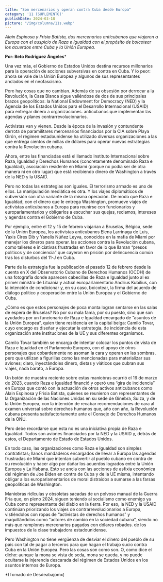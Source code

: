 ```yaml
---
title: "Son mercenarios y operan contra Cuba desde Europa"
category: '11 (SUPLEMENTO)'
publishDate: 2024-03-18
picture: "/img/columna/11s.webp"
---
```



_Alain Espinosa y Frisia Batista, dos mercenarios anticubanos que viajaron a Europa con el auspicio de Raza e Igualdad con el propósito de boicotear los acuerdos entre Cuba y la Unión Europea._

**Por: Beto Rodríguez Ángeles***


Una vez más, el Gobierno de Estados Unidos destina recursos millonarios para la operación de acciones subversivas en contra en Cuba. Y lo peor: ahora se vale de la Unión Europea y algunos de sus representantes anclados en el neofascismo.

 
Pero hay cosas que no cambian. Además de su obsesión por derrocar a la Revolución, la Casa Blanca sigue valiéndose de dos de sus principales brazos geopolíticos: la National Endowment for Democracy (NED) y la Agencia de los Estados Unidos para el Desarrollo Internacional (USAID) para entregar dinero a organizaciones. anticubanos que implementan las agendas y planes contrarrevolucionarios.

Activistas van y vienen. Desde la época de la invasión y contundente derrota de paramilitares mercenarios financiados por la CIA sobre Playa Girón, el régimen estadounidense ha utilizado diversas organizaciones a las que entrega cientos de millas de dólares para operar nuevas estrategias contra la Revolución cubana.

Ahora, entre las financiadas está el llamado Instituto Internacional sobre Raza, Igualdad y Derechos Humanos (concretamente denominado Raza e Igualdad), asociación residente en Miami (porque no podía ser de otra manera ni en otro lugar) que está recibiendo dinero de Washington a través de la NED y la USAID.

 

Pero no todas las estrategias son iguales. El terrorismo armado es uno de ellos. La manipulación mediática es otra. Y los viajes diplomáticos de subversión son otra variante de la misma operación. De modo que Raza e Igualdad, con el dinero que le entrega Washington, promueve viajes de activistas anticubanos a Europa para reunirse con funcionarios y europarlamentarios y obligarlos a escuchar sus quejas, reclamos, intereses y agendas contra el Gobierno de Cuba.

 

Por ejemplo, entre el 12 y 15 de febrero viajarían a Bruselas, Bélgica, sede de la Unión Europea, los activistas anticubanos Elena Larrinaga de Luis, Yaxis Cires Dib y Yanelis Núñez Leyva, conocidos en la mafia de Miami por manejar los dineros para operar. las acciones contra la Revolución cubana, como talleres e iniciativas frustradas en favor de lo que llaman “presos políticos y de conciencia” que cayeron en prisión por delincuencia común tras los disturbos del 11-J en Cuba.

 

Parte de la estrategia fue la publicación el pasado 12 de febrero desde la cuenta en X del Observatorio Cubano de Derechos Humanos (OCDH) de una fotografía donde aparecen cabecillas de Raza e Igualdad junto al ex primer ministro de Lituania y actual europarlamentario Andrius Kubilius, con la intención de condicionar y, en su caso, boicotear, la firma del acuerdo de diálogo político y cooperación entre la Unión Europea y el Gobierno de Cuba.

 

¿Cómo es que estos personajes de poca monta logran sentarse en las salas de espera de Bruselas? No por su mala fama, por su puesto, sino que son ayudados por un funcionario de Raza e Igualdad encargado de “asuntos de la Unión Europea”, quien tiene residencia en la capital belga: Camilo Tovar, cuyo encargo es diseñar y ejecutar la estrategia. de incidencia de esta organización ante instituciones de la UE y sus diferentes organismos.

 

Camilo Tovar también se encarga de intentar colocar los puntos de vista de Raza e Igualdad en el Parlamento Europeo, con el apoyo de otros personajes que cobardemente no asoman la cara y operan en las sombras, pero que utilizan a figurillas como las mencionadas para materializar sus aviones; claro, inyectándoles dinero, dietas y viáticos que cubran sus viajes, nada barato, a Europa.

 

Un botón de muestra reciente sobre estas maniobras ocurrió el 16 de marzo de 2023, cuando Raza e Igualdad financió y operó una “gira de incidencia” en Europa que contó con la actuación de otros activos anticubanos como Alain Espinosa y Frisia Batista, quienes se reunieron con representantes de la Organización de las Naciones Unidas en su sede de Ginebra, Suiza, y de la Unión Europea, con la intención de recabar recomendaciones de cara al examen universal sobre derechos humanos que, año con año, la Revolución cubana presenta satisfactoriamente ante el Consejo de Derechos Humanos de la ONU.

 

Pero debe recordarse que esta no es una iniciativa propia de Raza e Igualdad. Todos son aviones financiados por la NED y la USAID y, detrás de estos, el Departamento de Estado de Estados Unidos.

 

En todo caso, las organizaciones como Raza e Igualdad son simples contratistas; llanos mandaderos encargados de llevar a Europa las agendas frustradas de Miami que intentan subvertir al pueblo cubano en contra de su revolución y hacer algo por dañar los acuerdos logrados entre la Unión Europea y La Habana. Esto se ancla con las acciones de asfixia económica del régimen de Joe Biden en contra de Cuba y de la UE misma, intentando obligar a los europarlamentarios de moral distraídos a sumarse a las farsas geopolíticas de Washington.

 

Maniobras ridículas y obsoletas sacadas de un polvoso manual de la Guerra Fría que, en pleno 2024, siguen teniendo al socialismo como enemigo ya Cuba como representante del diablo en la tierra. Por eso, la NED y la USAID continúan priorizando los viajes de contrarrevolucionarios a Europa, vistiéndolos con ropas de “activistas de derechos humanos” y maquillándolos como “actores de cambio en la sociedad cubana”, siendo no más que ramplones mercenarios pagados con dólares robados. de los impuestos de la clase trabajadora estadounidense.

 

Pero Washington no tiene vergüenza de desviar el dinero del pueblo de su país con tal de pagar a terceros para que hagan el trabajo sucio contra Cuba en la Unión Europea. Pero las cosas son como son. O, como dice el dicho: aunque la mona se vista de seda, mona se queda, y no puede ocultarse la injerencia descarada del régimen de Estados Unidos en los asuntos internos de Europa.

 

*(Tomado de Desdeabajomx)
